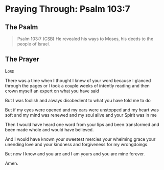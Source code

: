 # Praying Through: Psalm 103:7

## The Psalm

>Psalm 103:7 (CSB) He revealed his ways to Moses, his deeds to the people of Israel. 

## The Prayer

<div style="font-variant: small-caps;">
Lord
</div>


There was a time
  when I thought I knew of your word
  because I glanced through the pages
  or I took a couple weeks of intently reading
  and then crown myself
  an expert on what you have said

But I was foolish
  and always disobedient
  to what you have told me to do

But if my eyes were opened
  and my ears were unstopped
  and my heart was soft
  and my mind was renewed
  and my soul alive
  and your Spirit was in me

Then I would have heard one word
  from your lips
  and been transformed
  and been made whole
  and would have believed.

And I would have known
  your sweetest mercies
  your whelming grace
  your unending love
  and your kindness
  and forgiveness
  for my wrongdoings

But now I know
  and you are
  and I am yours
  and you are mine
  forever.

Amen.
